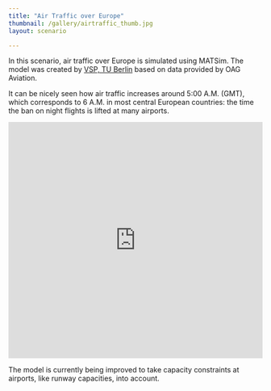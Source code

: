 ```yaml
---
title: "Air Traffic over Europe"
thumbnail: /gallery/airtraffic_thumb.jpg
layout: scenario

---
```

In this scenario, air traffic over Europe is simulated using MATSim. The model was created by [VSP, TU Berlin](http://www.vsp.tu-berlin.de/) based on data provided by OAG Aviation.

It can be nicely seen how air traffic increases around 5:00 A.M. (GMT), which corresponds to 6 A.M. in most central European countries: the time the ban on night flights is lifted at many airports.

<iframe allowfullscreen="" frameborder="0" height="468" mozallowfullscreen="" src="https://player.vimeo.com/video/54271303?badge=0" webkitallowfullscreen="" width="100%"></iframe>

The model is currently being improved to take capacity constraints at airports, like runway capacities, into account.
